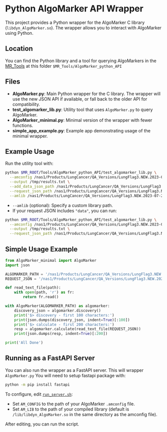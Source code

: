 # Python AlgoMarker API Wrapper

This project provides a Python wrapper for the AlgoMarker C library (`libdyn_AlgoMarker.so`). The wrapper allows you to interact with AlgoMarker using Python.

## Location

You can find the Python library and a tool for querying AlgoMarkers in the [MR_Tools](https://github.com/Medial-EarlySign/MR_Tools) at this folder `$MR_Tools/AlgoMarker_python_API`

## Files

- **AlgoMarker.py**: Main Python wrapper for the C library. The wrapper will use the new JSON API if available, or fall back to the older API for compatibility.
- **test_algomarker_lib.py**: Utility tool that uses `AlgoMarker.py` to query AlgoMarker.
- **AlgoMarker_minimal.py**: Minimal version of the wrapper with fewer functions.
- **simple_app_example.py**: Example app demonstrating usage of the minimal wrapper.

## Example Usage

Run the utility tool with:

```bash
python $MR_ROOT/Tools/AlgoMarker_python_API/test_algomarker_lib.py \
  --amconfig /nas1/Products/LungCancer/QA_Versions/LungFlag3.NEW.2023-07-26.With_ButWhy/lungflag.amconfig \
  --output /tmp/results.txt \
  --add_data_json_path /nas1/Products/LungCancer/QA_Versions/LungFlag3.NEW.2023-07-26.With_ButWhy/examples/data.single.json \
  --request_json_path /nas1/Products/LungCancer/QA_Versions/LungFlag3.NEW.2023-07-26.With_ButWhy/examples/req.single.json \
  --amlib /nas1/Products/LungCancer/QA_Versions/LungFlag3.NEW.2023-07-26.With_ButWhy/lib/libdyn_AlgoMarker.so
```

- `--amlib` (optional): Specify a custom library path.
- If your request JSON includes `"data"`, you can run:

```bash
python $MR_ROOT/Tools/AlgoMarker_python_API/test_algomarker_lib.py \
  --amconfig /nas1/Products/LungCancer/QA_Versions/LungFlag3.NEW.2023-07-26.With_ButWhy/lungflag.amconfig \
  --output /tmp/results.txt \
  --request_json_path /nas1/Products/LungCancer/QA_Versions/LungFlag3.NEW.2023-07-26.With_ButWhy/examples/req.full.json
```

## Simple Usage Example

```python
from AlgoMarker_minimal import AlgoMarker
import json

ALGOMARKER_PATH = '/nas1/Products/LungCancer/QA_Versions/LungFlag3.NEW.2023-07-26.With_ButWhy/lungflag.amconfig'
REQUEST_JSON = '/nas1/Products/LungCancer/QA_Versions/LungFlag3.NEW.2023-07-26.With_ButWhy/examples/req.full.json'

def read_text_file(path):
    with open(path, 'r') as fr:
        return fr.read()

with AlgoMarker(ALGOMARKER_PATH) as algomarker:
    discovery_json = algomarker.discovery()
    print('$> discovery - first 100 characters:')
    print(json.dumps(discovery_json, indent=True)[:100])
    print('$> calculate - first 200 characters:')
    resp = algomarker.calculate(read_text_file(REQUEST_JSON))
    print(json.dumps(resp, indent=True)[:200])

print('All Done')
```

## Running as a FastAPI Server

You can also run the wrapper as a FastAPI server.
This will wrapper `AlgoMarker.py`
You will need to setup fastapi package with:
```bash
python -m pip install fastapi
```

To configure, edit [`run_server.sh`](https://github.com/Medial-EarlySign/MR_Tools/blob/main/AlgoMarker_python_API/run_server.sh):

- Set `AM_CONFIG` to the path of your AlgoMarker `.amconfig` file.
- Set `AM_LIB` to the path of your compiled library (default is `/lib/libdyn_AlgoMarker.so` in the same directory as the amconfig file).

After editing, you can run the script.
